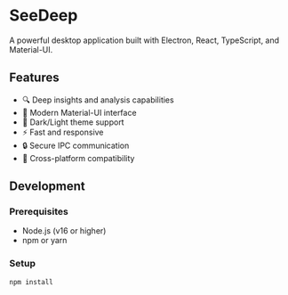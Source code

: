 # SeeDeep

A powerful desktop application built with Electron, React, TypeScript, and Material-UI.

## Features

- 🔍 Deep insights and analysis capabilities
- 🎨 Modern Material-UI interface
- 🌙 Dark/Light theme support
- ⚡ Fast and responsive
- 🔒 Secure IPC communication
- 📱 Cross-platform compatibility

## Development

### Prerequisites
- Node.js (v16 or higher)
- npm or yarn

### Setup
```bash
npm install